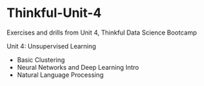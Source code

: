 # Thinkful-Unit-4

Exercises and drills from Unit 4, Thinkful Data Science Bootcamp

Unit 4: Unsupervised Learning
* Basic Clustering
* Neural Networks and Deep Learning Intro
* Natural Language Processing
